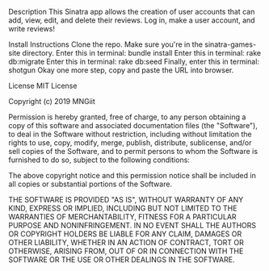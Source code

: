 Description
This Sinatra app allows the creation of user accounts that can add, view, edit, and delete their reviews. Log in, make a user account, and write reviews!

Install Instructions
Clone the repo.
Make sure you're in the sinatra-games-site directory.
Enter this in terminal: bundle install
Enter this in terminal: rake db:migrate
Enter this in terminal: rake db:seed
Finally, enter this in terminal: shotgun
Okay one more step, copy and paste the URL into browser.

License
MIT License

Copyright (c) 2019 MNGiit

Permission is hereby granted, free of charge, to any person obtaining a copy
of this software and associated documentation files (the "Software"), to deal
in the Software without restriction, including without limitation the rights
to use, copy, modify, merge, publish, distribute, sublicense, and/or sell
copies of the Software, and to permit persons to whom the Software is
furnished to do so, subject to the following conditions:

The above copyright notice and this permission notice shall be included in all
copies or substantial portions of the Software.

THE SOFTWARE IS PROVIDED "AS IS", WITHOUT WARRANTY OF ANY KIND, EXPRESS OR
IMPLIED, INCLUDING BUT NOT LIMITED TO THE WARRANTIES OF MERCHANTABILITY,
FITNESS FOR A PARTICULAR PURPOSE AND NONINFRINGEMENT. IN NO EVENT SHALL THE
AUTHORS OR COPYRIGHT HOLDERS BE LIABLE FOR ANY CLAIM, DAMAGES OR OTHER
LIABILITY, WHETHER IN AN ACTION OF CONTRACT, TORT OR OTHERWISE, ARISING FROM,
OUT OF OR IN CONNECTION WITH THE SOFTWARE OR THE USE OR OTHER DEALINGS IN THE
SOFTWARE.

